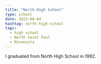 ```yaml
---
title: "North High School"
type: school
date: 2023-08-04
hashtag: north-high-school
tags:
  - high school
  - North Saint Paul
  - Minnesota
---
```

I graduated from North High School in 1992.